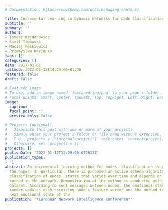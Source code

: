 ```yaml
---
# Documentation: https://wowchemy.com/docs/managing-content/

title: Incremental Learning in Dynamic Networks for Node Classification
subtitle: ''
summary: ''
authors:
- Tomasz Kajdanowicz
- Kamil Tagowski
- Maciej Falkiewicz
- Przemyslaw Kazienko
tags: []
categories: []
date: 2017-01-01
lastmod: 2022-01-12T14:29:06+01:00
featured: false
draft: false

# Featured image
# To use, add an image named `featured.jpg/png` to your page's folder.
# Focal points: Smart, Center, TopLeft, Top, TopRight, Left, Right, BottomLeft, Bottom, BottomRight.
image:
  caption: ''
  focal_point: ''
  preview_only: false

# Projects (optional).
#   Associate this post with one or more of your projects.
#   Simply enter your project's folder or file name without extension.
#   E.g. `projects = ["internal-project"]` references `content/project/deep-learning/index.md`.
#   Otherwise, set `projects = []`.
projects: []
publishDate: '2022-01-12T13:29:06.672613Z'
publication_types:
- '1'
abstract: An incremental learning method for nodes' classification is presented in
  the paper. In particular, there is proposed an active scheme algorithm for multi-class
  classification of nodes' states that varies over time and depends on information
  spread in the network. Demonstration of the method is conducted using social network
  dataset. According to sent messages between nodes, the emotional state of the message
  sender updates each receiving node's feature vector and the method tries to classify
  next emotional state of the
publication: '*European Network Intelligence Conference*'
---
```

